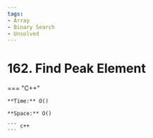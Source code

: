 ```yaml
---
tags:
- Array
- Binary Search
- Unsolved
---
```



# 162. Find Peak Element

=== "C++"

    **Time:** O()

    **Space:** O()

    ``` c++
    ```